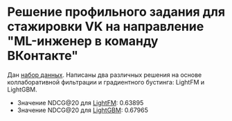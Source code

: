 # Решение профильного задания для стажировки VK на направление "ML-инженер в команду ВКонтакте"
Дан [набор данных](https://www.kaggle.com/competitions/kkbox-music-recommendation-challenge/data).
Написаны два различных решения на основе коллаборативной фильтрации и градиентного бустинга: LightFM и LightGBM.
- Значение NDCG@20 для [LightFM](solution_lightfm.ipynb): 0.63895
- Значение NDCG@20 для [LightGBM](solution_lightgbm.ipynb): 0.67965

